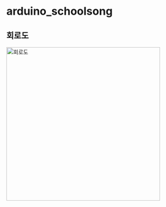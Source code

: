 # arduino_schoolsong
## 회로도
<img width="401" alt="회로도" src="https://user-images.githubusercontent.com/29995295/95596090-ec860180-0a87-11eb-8e75-bf9145c1be29.png">
